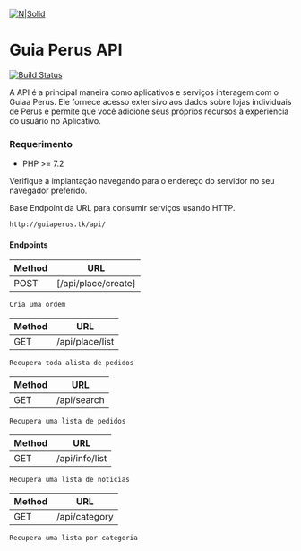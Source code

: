 [![N|Solid](http://guiaperus.tk/media/places/unnemad.png)](https://nodesource.com/products/nsolid)

# Guia Perus API

[![Build Status](https://travis-ci.org/joemccann/dillinger.svg?branch=master)](https://travis-ci.org/joemccann/dillinger)

A API é a principal maneira como aplicativos e serviços interagem com o Guiaa Perus. Ele fornece acesso extensivo aos dados sobre lojas individuais de Perus e permite que você adicione seus próprios recursos à experiência do usuário no Aplicativo.

### Requerimento

* PHP >= 7.2

Verifique a implantação navegando para o endereço do servidor no seu navegador preferido.

Base Endpoint da URL para consumir serviços usando HTTP.
```sh
http://guiaperus.tk/api/
```

#### Endpoints

| Method | URL |
| ------ | ------ |
| POST | [/api/place/create] |
```sh
Cria uma ordem
```
| Method | URL |
| ------ | ------ |
| GET | /api/place/list |

```sh
Recupera toda alista de pedidos
```
| Method | URL |
| ------ | ------ |
| GET | /api/search |
```sh
Recupera uma lista de pedidos
```
| Method | URL |
| ------ | ------ |
| GET | /api/info/list |
```sh
Recupera uma lista de noticias
```
| Method | URL |
| ------ | ------ |
| GET | /api/category |
```sh
Recupera uma lista por categoria
```

[//]: # (Ainda está em desenvolvimento)

   [dill]: <https://github.com/joemccann/dillinger>

   [PlGa]: <https://github.com/RahulHP/dillinger/blob/master/plugins/googleanalytics/README.md>
